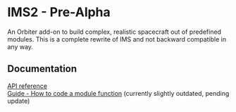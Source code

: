 # IMS2 - Pre-Alpha

An Orbiter add-on to build complex, realistic spacecraft out of predefined modules.
This is a complete rewrite of IMS and not backward compatible in any way.

## Documentation

[API reference](https://thenewbob.github.io/IMS2ApiRef/)  
[Guide - How to code a module function](https://github.com/TheNewBob/IMS2/blob/master/Doc/ModuleFunction_Guide.pdf) (currently slightly outdated, pending update)